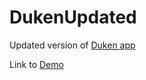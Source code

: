 # DukenUpdated

Updated version of <a href="https://github.com/YermekEZ/Duken">Duken app</a>

Link to <a href="https://drive.google.com/file/d/1S1Oe2VXTVPBQb-O2v3lHTe1ula2OBhZp/view?usp=sharing">Demo</a>
